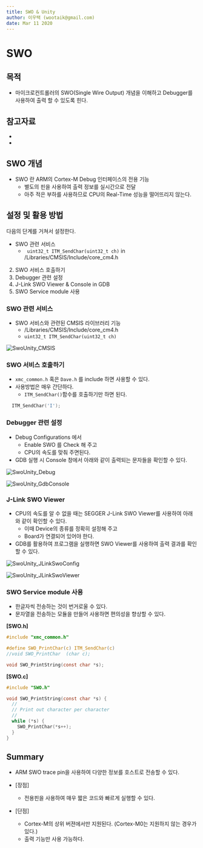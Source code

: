 ```yaml
---
title: SWO & Unity 
author: 이우택 (wootaik@gmail.com)  
date: Mar 11 2020  
---
```


# SWO

## 목적

* 마이크로컨트롤러의 SWO(Single Wire Output) 개념을 이해하고 Debugger를 사용하여 출력 할 수 있도록 힌다.

## 참고자료

* [J-Link SWO Viewer]: https://www.segger.com/products/debug-probes/j-link/tools/j-link-swo-viewer/
  
* [Tutorial: Using Single Wire Output SWO with ARM Cortex-M and Eclipse - MCU on Eclipse]: https://mcuoneclipse.com/2016/10/17/tutorial-using-single-wire-output-swo-with-arm-cortex-m-and-eclipse/

      


## SWO 개념

* SWO 란 ARM의 Cortex-M Debug 인터페이스의 전용 기능
    * 별도의 핀을 사용하여 출력 정보를 실시간으로 전달
    * 아주 적은 부하를 사용하므로 CPU의 Real-Time 성능을 떨어뜨리지 않는다.



## 설정 및 활용 방법

다음의 단계를 거쳐서 설정한다.

* SWO 관련 서비스
    * ` uint32_t ITM_SendChar(uint32_t ch)` in /Libraries/CMSIS/Include/core_cm4.h

2. SWO 서비스 호출하기
2. Debugger 관련 설정
3. J-Link SWO Viewer & Console in GDB
4. SWO Service module 사용

### SWO 관련 서비스

* SWO 서비스와 관련된 CMSIS 라이브러리 기능
    * /Libraries/CMSIS/Include/core_cm4.h
    * `uint32_t ITM_SendChar(uint32_t ch)`

![SwoUnity_CMSIS](D:\GitRepo\XmcTutorial\docs\images\SwoUnity_CMSIS.png)



### SWO 서비스 호출하기

* `xmc_common.h` 혹은 `Dave.h` 를 include 하면 사용할 수 있다.
* 사용방법은 매우 간단하다.
    * `ITM_SendChar()`함수를 호출하기만 하면 된다.

```c
  ITM_SendChar('I');
```



### Debugger 관련 설정

* Debug Configurations 에서 
    * Enable SWO 를 Check 해 주고
    * CPU의 속도를 맞춰 주면된다.
* GDB 실행 시 Console 창에서 아래와 같이 출력되는 문자들을 확인할 수 있다.

![SwoUnity_Debug](D:\GitRepo\XmcTutorial\docs\images\SwoUnity_Debug.png)



![SwoUnity_GdbConsole](D:\GitRepo\XmcTutorial\docs\images\SwoUnity_GdbConsole.png)

### J-Link SWO Viewer 

* CPU의 속도를 알 수 없을 때는 SEGGER J-Link SWO Viewer를 사용하여 아래와 같이 확인할 수 있다.
    * 이때 Device의 종류를 정확히 설정해 주고
    * Board가 연결되어 있어야 한다.
* GDB를 활용하여 프로그램을 실행하면 SWO Viewer를 사용하여 출력 결과를 확인할 수 있다.

![SwoUnity_JLinkSwoConfig](D:\GitRepo\XmcTutorial\docs\images\SwoUnity_JLinkSwoConfig.png)



![SwoUnity_JLinkSwoViewer](D:\GitRepo\XmcTutorial\docs\images\SwoUnity_JLinkSwoViewer.png)



### SWO Service module 사용

* 한글자씩 전송하는 것이 번거로울 수 있다.
* 문자열을 전송하는 모듈을 만들어 사용하면 편의성을 향상할 수 있다.

**[SWO.h]**

```c
#include "xmc_common.h"

#define SWO_PrintChar(c) ITM_SendChar(c)
//void SWO_PrintChar  (char c);

void SWO_PrintString(const char *s);
```



**[SWO.c]**

```c
#include "SWO.h"

void SWO_PrintString(const char *s) {
  //
  // Print out character per character
  //
  while (*s) {
    SWO_PrintChar(*s++);
  }
}
```





## Summary

* ARM SWO trace pin을 사용하여 다양한 정보를 호스트로 전송할 수 있다.

* [장점]
    * 전용핀을 사용하여 매우 짧은 코드와 빠르게 실행할 수 있다.
* [단점]
    * Cortex-M의 상위 버젼에서만 지원된다. (Cortex-M0는 지원하지 않는 경우가 있다.)
    * 출력 기능만 사용 가능하다.

